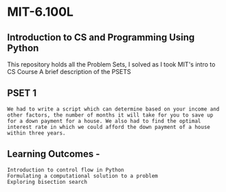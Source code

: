 # MIT-6.100L
## Introduction to CS and Programming Using Python
This repository holds all the Problem Sets, I solved as I took MIT's intro to CS Course
A brief description of the PSETS

## PSET 1 
    We had to write a script which can determine based on your income and other factors, the number of months it will take for you to save up for a down payment for a house. We also had to find the optimal interest rate in which we could afford the down payment of a house within three years.
## Learning Outcomes -
    Introduction to control flow in Python
    Formulating a computational solution to a problem
    Exploring bisection search
